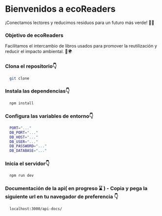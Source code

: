 # Bienvenidos a ecoReaders
¡Conectamos lectores y reducimos residuos para un futuro más verde! 🌱📖

### Objetivo de ecoReaders
Facilitamos el intercambio de libros usados para promover la reutilización y reducir el impacto ambiental. 🔄🌍


### Clona el repositorio👇

```bash
  git clone

```

### Instala las dependencias👇

```bash
  npm install

```

### Configura las variables de entorno👇

```bash
  PORT="..."
  DB_PORT="..."
  DB_HOST="..."
  DB_USER="..."
  DB_PASSWORD="..."
  DB_DATABASE="..."

```

### Inicia el servidor👇

```bash
  npm run dev

```

### Documentación de la api( en progreso ⌛ ) - Copia y pega la siguiente url en tu navegador de preferencia 👇

```bash
  localhost:3000/api-docs/

```
